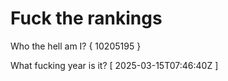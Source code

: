 # Fuck the rankings

Who the hell am I?
{ 10205195 }

What fucking year is it?
[ 2025-03-15T07:46:40Z ]
